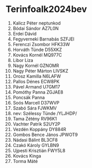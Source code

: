 # Terinfoalk2024bev

1. Kalicz Péter neptunkod
2. Bódai Sándor AZ7L0N
3. Erdei Dávid
4. Fegyverneki Barnabás SZFJEl
5. Ferenczi Zsombor HFK33W
6. Horváth Tünde D55XKZ
7. Kovács Kornél MQ977C
8. Libor Liza
9. Nagy Kornél GZNOMR
10. Nagy Péter Márton LIVSKZ
11. Orosz Kamilla N6LAFW
12. Pallos Dénes ECW8PK
13. Pável Armand U7GM17
14. Pomóthy Panna ZGJAE8
15. Poncsák Panna
16. Soós Marcell D37WVP
17. Szabó Sára FJWKMV
18. nev: Szélessy Tünde /YLJHDP/
19. Tama Zétény RV96K1
20. Vachter Patrik S2UY2P
22. Vezdén Koppány DY884R
23. Gombos Bence János JPWOT9
24. Nádasi Bálint BL3CF8
25. Czakó Károly GYLBN9
26. Ujpesti Krisztián FWY5L8
27. Kovács Kinga
28. Torma Máté